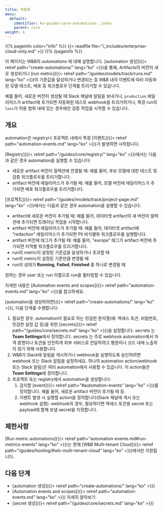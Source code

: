 ```yaml
---
title: 자동화
menu:
  default:
    identifier: ko-guides-core-automations-_index
    parent: core
weight: 4
---
```


{{% pageinfo color="info" %}}
{{< readfile file="/_includes/enterprise-cloud-only.md" >}}
{{% /pageinfo %}}

이 페이지는 W&B의 _automations_ 에 대해 설명합니다. [automation 생성]({{< relref path="create-automations/" lang="ko" >}})을 통해, Artifacts의 버전이 새로 생성되거나 [run metric]({{< relref path="/guides/models/track/runs.md" lang="ko" >}})이 기준값을 달성하거나 변경되는 등 W&B 내의 이벤트에 따라 자동화된 모델 테스트, 배포 등 워크플로우 단계를 트리거할 수 있습니다.

예를 들어, 새로운 버전이 생성될 때 Slack 채널에 알림을 보내거나, `production` 에일리어스가 artifact에 추가되면 자동화된 테스트 webhook을 트리거하거나, 특정 run의 `loss`가 허용 범위 내에 있는 경우에만 검증 작업을 시작할 수 있습니다.

## 개요
automation은 registry나 프로젝트 내에서 특정 [이벤트]({{< relref path="automation-events.md" lang="ko" >}})가 발생하면 시작됩니다.

[Registry]({{< relref path="/guides/core/registry/" lang="ko" >}})에서는 다음과 같은 경우 automation을 실행할 수 있습니다:
- 새로운 artifact 버전이 컬렉션에 연결될 때: 예를 들어, 후보 모델에 대한 테스트 및 검증 워크플로우를 트리거합니다.
- artifact 버전에 에일리어스가 추가될 때: 예를 들어, 모델 버전에 에일리어스가 추가되면 배포 워크플로우를 트리거합니다.

[프로젝트]({{< relref path="/guides/models/track/project-page.md" lang="ko" >}})에서는 다음과 같은 경우 automation을 실행할 수 있습니다:
- artifact에 새로운 버전이 추가될 때: 예를 들어, 데이터셋 artifact의 새 버전이 컬렉션에 추가되면 트레이닝 작업을 시작합니다.
- artifact 버전에 에일리어스가 추가될 때: 예를 들어, 데이터셋 artifact에 "redaction" 에일리어스가 추가되면 PII 비식별화 워크플로우를 실행합니다.
- artifact 버전에 태그가 추가될 때: 예를 들어, "europe" 태그가 artifact 버전에 추가되면 지역별 워크플로우를 트리거합니다.
- run의 metric이 설정된 기준값을 달성하거나 초과할 때
- run의 metric이 설정된 기준만큼 변경될 때
- run의 상태가 **Running**, **Failed**, **Finished** 중 하나로 변경될 때

원하는 경우 user 또는 run 이름으로 run을 필터링할 수 있습니다.

자세한 내용은 [Automation events and scopes]({{< relref path="automation-events.md" lang="ko" >}})를 참고하세요.

[automation을 생성하려면]({{< relref path="create-automations/" lang="ko" >}}), 다음 단계를 수행합니다:

1. 필요한 경우, automation이 필요로 하는 민감한 문자열(예: 엑세스 토큰, 비밀번호, 민감한 설정 값 등)을 위한 [secrets]({{< relref path="/guides/core/secrets.md" lang="ko" >}})을 설정합니다. secrets 는 **Team Settings**에서 정의합니다. secrets 는 주로 webhook automation에서 자격 증명이나 토큰을 안전하게 외부 서비스로 전달하려고 평문이나 코드 내에 노출하지 않기 위해 사용합니다.
1. W&B가 Slack에 알림을 게시하거나 webhook을 실행하도록 승인하려면 webhook 또는 Slack 알림을 설정하세요. 하나의 automation action(webhook 또는 Slack 알림)은 여러 automation에서 사용할 수 있습니다. 이 action들은 **Team Settings**에 정의합니다.
1. 프로젝트 또는 registry에서 automation을 생성합니다:
    1. 감지할 [event]({{< relref path="#automation-events" lang="ko" >}})를 정의합니다. 예를 들어, 새로운 artifact 버전이 추가될 때 등.
    1. 이벤트 발생 시 실행할 action을 정의합니다(Slack 채널에 게시 또는 webhook 실행). webhook의 경우, 필요하다면 엑세스 토큰용 secret 또는 payload에 함께 보낼 secret을 지정합니다.

## 제한사항
[Run metric automations]({{< relref path="automation-events.md#run-metrics-events" lang="ko" >}})는 현재 [W&B Multi-tenant Cloud]({{< relref path="/guides/hosting/#wb-multi-tenant-cloud" lang="ko" >}})에서만 지원됩니다.

## 다음 단계
- [automation 생성]({{< relref path="create-automations/" lang="ko" >}})
- [Automation events and scopes]({{< relref path="automation-events.md" lang="ko" >}}) 자세히 알아보기
- [secret 생성]({{< relref path="/guides/core/secrets.md" lang="ko" >}})